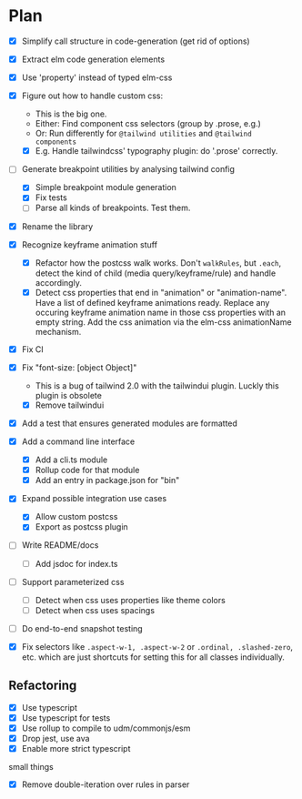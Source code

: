 # Plan

* [X] Simplify call structure in code-generation (get rid of options)
* [X] Extract elm code generation elements
* [X] Use 'property' instead of typed elm-css
* [X] Figure out how to handle custom css:
  - This is the big one.
  - Either: Find component css selectors (group by .prose, e.g.)
  - Or: Run differently for `@tailwind utilities` and `@tailwind components`
  - [X] E.g. Handle tailwindcss' typography plugin: do '.prose' correctly.
* [ ] Generate breakpoint utilities by analysing tailwind config
  * [X] Simple breakpoint module generation
  * [X] Fix tests
  * [ ] Parse all kinds of breakpoints. Test them.
* [X] Rename the library
* [X] Recognize keyframe animation stuff
  * [X] Refactor how the postcss walk works. Don't `walkRules`, but `.each`, detect the kind of child (media query/keyframe/rule) and handle accordingly.
  * [X] Detect css properties that end in "animation" or "animation-name".
        Have a list of defined keyframe animations ready.
        Replace any occuring keyframe animation name in those css properties with an empty string.
        Add the css animation via the elm-css animationName mechanism.
* [X] Fix CI
* [X] Fix "font-size: [object Object]"
  * This is a bug of tailwind 2.0 with the tailwindui plugin. Luckly this plugin is obsolete
  * [X] Remove tailwindui
* [X] Add a test that ensures generated modules are formatted
* [X] Add a command line interface
  * [X] Add a cli.ts module
  * [X] Rollup code for that module
  * [X] Add an entry in package.json for "bin"
* [X] Expand possible integration use cases
  * [X] Allow custom postcss
  * [X] Export as postcss plugin
* [ ] Write README/docs
  * [ ] Add jsdoc for index.ts
* [ ] Support parameterized css
  * [ ] Detect when css uses properties like theme colors
  * [ ] Detect when css uses spacings
* [ ] Do end-to-end snapshot testing
* [X] Fix selectors like `.aspect-w-1, .aspect-w-2` or `.ordinal, .slashed-zero`, etc. which are just shortcuts for setting this for all classes individually.


## Refactoring

* [X] Use typescript
* [X] Use typescript for tests
* [X] Use rollup to compile to udm/commonjs/esm
* [X] Drop jest, use ava
* [X] Enable more strict typescript

small things
* [X] Remove double-iteration over rules in parser
